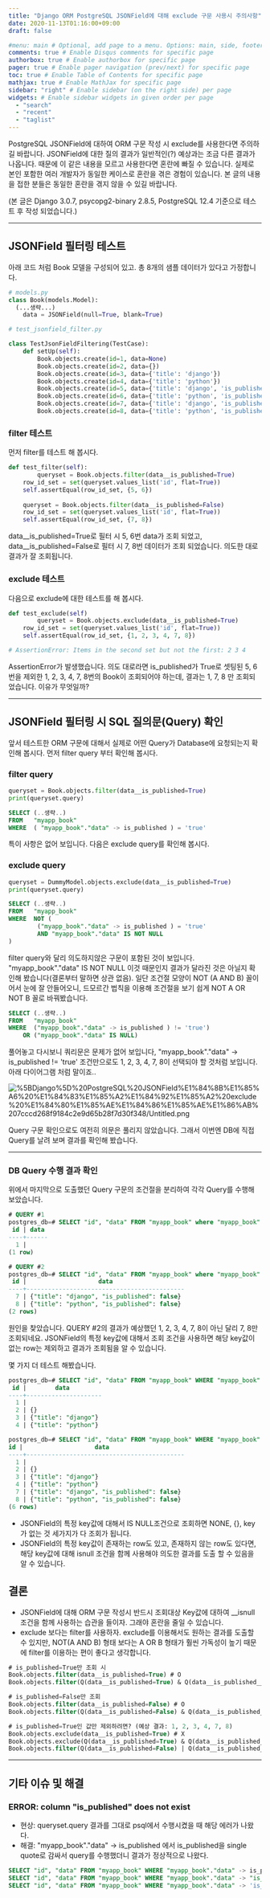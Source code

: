 ```yaml
---
title: "Django ORM PostgreSQL JSONField에 대해 exclude 구문 사용시 주의사항"
date: 2020-11-13T01:16:00+09:00
draft: false

#menu: main # Optional, add page to a menu. Options: main, side, footer
comments: true # Enable Disqus comments for specific page
authorbox: true # Enable authorbox for specific page
pager: true # Enable pager navigation (prev/next) for specific page
toc: true # Enable Table of Contents for specific page
mathjax: true # Enable MathJax for specific page
sidebar: "right" # Enable sidebar (on the right side) per page
widgets: # Enable sidebar widgets in given order per page
  - "search"
  - "recent"
  - "taglist"
---
```


  PostgreSQL JSONField에 대하여 ORM 구문 작성 시 exclude를 사용한다면 주의하길 바랍니다. JSONField에 대한 질의 결과가 일반적인(?) 예상과는 조금 다른 결과가 나옵니다. 때문에 이 같은 내용을 모르고 사용한다면 혼란에 빠질 수 있습니다.  실제로 본인 포함한 여러 개발자가 동일한 케이스로 혼란을 겪은 경험이 있습니다. 본 글의 내용을 접한 분들은 동일한 혼란을 겪지 않을 수 있길 바랍니다.

(본 글은 Django 3.0.7, psycopg2-binary 2.8.5, PostgreSQL 12.4 기준으로 테스트 후 작성 되었습니다.)

---

## JSONField 필터링 테스트

아래 코드 처럼 Book 모델을 구성되어 있고. 총 8개의 샘플 데이터가 있다고 가정합니다.

```python
# models.py
class Book(models.Model):
  (...생략...)
	data = JSONField(null=True, blank=True)
```

```python
# test_jsonfield_filter.py

class TestJsonFieldFiltering(TestCase):
    def setUp(self):
        Book.objects.create(id=1, data=None)
        Book.objects.create(id=2, data={})
        Book.objects.create(id=3, data={'title': 'django'})
        Book.objects.create(id=4, data={'title': 'python'})
        Book.objects.create(id=5, data={'title': 'django', 'is_published': True})
        Book.objects.create(id=6, data={'title': 'python', 'is_published': True})
        Book.objects.create(id=7, data={'title': 'django', 'is_published': False})
        Book.objects.create(id=8, data={'title': 'python', 'is_published': False})
```

### filter 테스트

먼저 filter를 테스트 해 봅시다. 

```python
def test_filter(self):
		queryset = Book.objects.filter(data__is_published=True)
    row_id_set = set(queryset.values_list('id', flat=True))
    self.assertEqual(row_id_set, {5, 6})
    
    queryset = Book.objects.filter(data__is_published=False)
    row_id_set = set(queryset.values_list('id', flat=True))
    self.assertEqual(row_id_set, {7, 8})
```

data__is_published=True로 필터 시 5, 6번 data가 조회 되었고, data__is_published=False로 필터 시 7, 8번 데이터가 조회 되었습니다. 의도한 대로 결과가 잘 조회됩니다.

### exclude 테스트

다음으로 exclude에 대한 테스트를 해 봅시다.

```python
def test_exclude(self)
		queryset = Book.objects.exclude(data__is_published=True)
    row_id_set = set(queryset.values_list('id', flat=True))
    self.assertEqual(row_id_set, {1, 2, 3, 4, 7, 8})

# AssertionError: Items in the second set but not the first: 2 3 4
```

AssertionError가 발생했습니다. 의도 대로라면 is_published가 True로 셋팅된 5, 6번을 제외한 1, 2, 3, 4, 7, 8번의 Book이 조회되어야 하는데, 결과는 1, 7, 8 만 조회되었습니다. 이유가 무엇일까?

---

## JSONField 필터링 시 SQL 질의문(Query) 확인

앞서 테스트한 ORM 구문에 대해서 실제로 어떤 Query가 Database에 요청되는지 확인해 봅시다. 먼저 filter query 부터 확인해 봅시다.

### filter query

```python
queryset = Book.objects.filter(data__is_published=True)
print(queryset.query)
```

```sql
SELECT (..생략..)
FROM   "myapp_book" 
WHERE  ( "myapp_book"."data" -> is_published ) = 'true'
```

특이 사항은 없어 보입니다. 다음은 exclude query를 확인해 봅시다.

### exclude query

```python
queryset = DummyModel.objects.exclude(data__is_published=True)
print(queryset.query)
```

```sql
SELECT (..생략..)
FROM   "myapp_book" 
WHERE  NOT (
		("myapp_book"."data" -> is_published ) = 'true' 
		AND "myapp_book"."data" IS NOT NULL 
)
```

filter query와 달리 의도하지않은 구문이 포함된 것이 보입니다.  "myapp_book"."data" IS NOT NULL 이것 때문인지 결과가 달라진 것은 아닐지 확인해 봤습니다(결론부터 말하면 상관 없음). 일단 조건절 모양이 NOT (A AND B) 꼴이어서 눈에 잘 안들어오니, 드모르간 법칙을 이용해 조건절을 보기 쉽게  NOT A OR NOT B 꼴로 바꿔봤습니다. 

```sql
SELECT (..생략..)
FROM   "myapp_book" 
WHERE  ("myapp_book"."data" -> is_published ) != 'true') 
    OR ("myapp_book"."data" IS NULL)
```

풀어놓고 다시보니 쿼리문은 문제가 없어 보입니다, "myapp_book"."data" -> is_published != 'true'  조건만으로도 1, 2, 3, 4, 7, 8이 선택되야 할 것처럼 보입니다.  아래 다이어그램 처럼 말이죠..

![%5BDjango%5D%20PostgreSQL%20JSONField%E1%84%8B%E1%85%A6%20%E1%84%83%E1%85%A2%E1%84%92%E1%85%A2%20exclude%20%E1%84%80%E1%85%AE%E1%84%86%E1%85%AE%E1%86%AB%207cccd268f9184c2e9d65b28f7d30f348/Untitled.png](%5BDjango%5D%20PostgreSQL%20JSONField%E1%84%8B%E1%85%A6%20%E1%84%83%E1%85%A2%E1%84%92%E1%85%A2%20exclude%20%E1%84%80%E1%85%AE%E1%84%86%E1%85%AE%E1%86%AB%207cccd268f9184c2e9d65b28f7d30f348/Untitled.png)

Query 구문 확인으로도 여전히 의문은 풀리지 않았습니다. 그래서 이번엔 DB에 직접 Query를 날려 보며 결과를 확인해 봤습니다.

---

### DB Query 수행 결과 확인

위에서 마지막으로 도출했던 Query 구문의 조건절을 분리하여 각각 Query를 수행해 보았습니다.

```sql
# QUERY #1
postgres_db=# SELECT "id", "data" FROM "myapp_book" where "myapp_book"."data" IS NULL;
 id | data 
----+------
  1 | 
(1 row)

# QUERY #2
postgres_db=# SELECT "id", "data" FROM "myapp_book" where "myapp_book"."data" -> 'is_published' != 'true';
 id |                    data                    
----+--------------------------------------------
  7 | {"title": "django", "is_published": false}
  8 | {"title": "python", "is_published": false}
(2 rows)
```

원인을 찾았습니다. QUERY #2의 결과가 예상했던 1, 2, 3, 4, 7, 8이 아닌 달리 7, 8만 조회되네요. JSONField의 특정 key값에 대해서 조회 조건을 사용하면 해당 key값이 없는 row는 제외하고 결과가 조회됨을 알 수 있습니다.

몇 가지 더 테스트 해봤습니다.

```sql
postgres_db=# SELECT "id", "data" FROM "myapp_book" WHERE "myapp_book"."data" -> 'is_published' is null;
 id |        data         
----+---------------------
  1 | 
  2 | {}
  3 | {"title": "django"}
  4 | {"title": "python"}

postgres_db=# SELECT "id", "data" FROM "myapp_book" WHERE "myapp_book"."data" -> 'is_published' != 'true' or "myapp_book"."data" -> 'is_published' is null;
id |                    data                    
----+--------------------------------------------
  1 | 
  2 | {}
  3 | {"title": "django"}
  4 | {"title": "python"}
  7 | {"title": "django", "is_published": false}
  8 | {"title": "python", "is_published": false}
(6 rows)
```

- JSONField의 특정 key값에 대해서 IS NULL조건으로 조회하면 NONE, {}, key가 없는 것 세가지가 다 조회가 됩니다.
- JSONField의 특정 key값이 존재하는 row도 있고, 존재하지 않는 row도 있다면, 해당 key값에 대해 isnull 조건을 함께 사용해야 의도한 결과를 도출 할 수 있음을 알 수 있습니다.

## 결론

- JSONField에 대해 ORM 구문 작성시 반드시 조회대상 Key값에 대하여 __isnull 조건을 함께 사용하는 습관을 들이자. 그래야 혼란을 줄일 수 있습니다.
- exclude 보다는 filter를 사용하자. exclude를 이용해서도 원하는 결과를 도출할 수 있지만, NOT(A AND B) 형태 보다는 A OR B 형태가 훨씬 가독성이 높기 때문에 filter를 이용하는 편이 좋다고 생각합니다.

```sql
# is_published=True만 조회 시
Book.objects.filter(data__is_published=True) # O
Book.objects.filter(Q(data__is_published=True) & Q(data__is_published__isnull=False)) # O

# is_published=False만 조회
Book.objects.filter(data__is_published=False) # O
Book.objects.filter(Q(data__is_published=False) & Q(data__is_published__isnull=False)) # O

# is_published=True인 값만 제외하려면? (예상 결과: 1, 2, 3, 4, 7, 8)
Book.objects.exclude(data__is_published=True) # X
Book.objects.exclude(Q(data__is_published=True) & Q(data__is_published__isnull=False) # O 
Book.objects.filter(Q(data__is_published=False) | Q(data__is_published__isnull=True) # O (추천)
```

---

## 기타 이슈 및 해결

### ERROR: column "is_published" does not exist

- 현상: queryset.query 결과를 그대로 psql에서 수행시켰을 때 해당 에러가 나왔다.
- 해결: "myapp_book"."data" -> is_published 에서 is_published을 single quote로 감싸서 query를 수행했더니 결과가 정상적으로 나왔다.

```sql
SELECT "id", "data" FROM "myapp_book" WHERE "myapp_book"."data" -> is_published != 'true'; # (X) ERROR:  column "is_published" does not exist
SELECT "id", "data" FROM "myapp_book" WHERE "myapp_book"."data" -> "is_published" != 'true'; # (X) ERROR:  column "is_published" does not exist
SELECT "id", "data" FROM "myapp_book" WHERE "myapp_book"."data" -> 'is_published' != 'true'; # (O) 정상 동작
```
